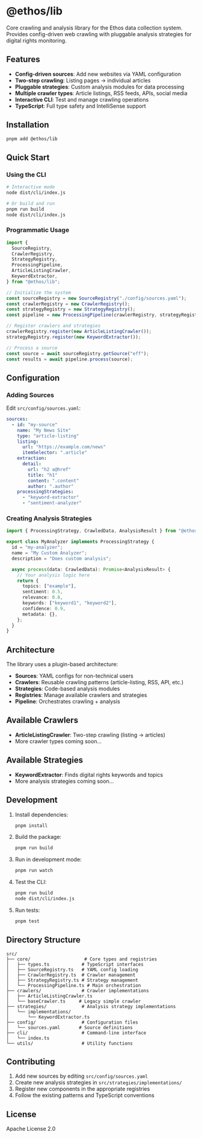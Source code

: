 # @ethos/lib

Core crawling and analysis library for the Ethos data collection system. Provides config-driven web crawling with pluggable analysis strategies for digital rights monitoring.

## Features

- **Config-driven sources**: Add new websites via YAML configuration
- **Two-step crawling**: Listing pages → individual articles
- **Pluggable strategies**: Custom analysis modules for data processing
- **Multiple crawler types**: Article listings, RSS feeds, APIs, social media
- **Interactive CLI**: Test and manage crawling operations
- **TypeScript**: Full type safety and IntelliSense support

## Installation

```bash
pnpm add @ethos/lib
```

## Quick Start

### Using the CLI

```bash
# Interactive mode
node dist/cli/index.js

# Or build and run
pnpm run build
node dist/cli/index.js
```

### Programmatic Usage

```typescript
import {
  SourceRegistry,
  CrawlerRegistry,
  StrategyRegistry,
  ProcessingPipeline,
  ArticleListingCrawler,
  KeywordExtractor,
} from "@ethos/lib";

// Initialize the system
const sourceRegistry = new SourceRegistry("./config/sources.yaml");
const crawlerRegistry = new CrawlerRegistry();
const strategyRegistry = new StrategyRegistry();
const pipeline = new ProcessingPipeline(crawlerRegistry, strategyRegistry);

// Register crawlers and strategies
crawlerRegistry.register(new ArticleListingCrawler());
strategyRegistry.register(new KeywordExtractor());

// Process a source
const source = await sourceRegistry.getSource("eff");
const results = await pipeline.process(source);
```

## Configuration

### Adding Sources

Edit `src/config/sources.yaml`:

```yaml
sources:
  - id: "my-source"
    name: "My News Site"
    type: "article-listing"
    listing:
      url: "https://example.com/news"
      itemSelector: ".article"
    extraction:
      detail:
        url: "h2 a@href"
        title: "h1"
        content: ".content"
        author: ".author"
    processingStrategies:
      - "keyword-extractor"
      - "sentiment-analyzer"
```

### Creating Analysis Strategies

```typescript
import { ProcessingStrategy, CrawledData, AnalysisResult } from "@ethos/lib";

export class MyAnalyzer implements ProcessingStrategy {
  id = "my-analyzer";
  name = "My Custom Analyzer";
  description = "Does custom analysis";

  async process(data: CrawledData): Promise<AnalysisResult> {
    // Your analysis logic here
    return {
      topics: ["example"],
      sentiment: 0.5,
      relevance: 0.8,
      keywords: ["keyword1", "keyword2"],
      confidence: 0.9,
      metadata: {},
    };
  }
}
```

## Architecture

The library uses a plugin-based architecture:

- **Sources**: YAML configs for non-technical users
- **Crawlers**: Reusable crawling patterns (article-listing, RSS, API, etc.)
- **Strategies**: Code-based analysis modules
- **Registries**: Manage available crawlers and strategies
- **Pipeline**: Orchestrates crawling + analysis

## Available Crawlers

- **ArticleListingCrawler**: Two-step crawling (listing → articles)
- More crawler types coming soon...

## Available Strategies

- **KeywordExtractor**: Finds digital rights keywords and topics
- More analysis strategies coming soon...

## Development

1. Install dependencies:

   ```bash
   pnpm install
   ```

2. Build the package:

   ```bash
   pnpm run build
   ```

3. Run in development mode:

   ```bash
   pnpm run watch
   ```

4. Test the CLI:

   ```bash
   pnpm run build
   node dist/cli/index.js
   ```

5. Run tests:
   ```bash
   pnpm test
   ```

## Directory Structure

```
src/
├── core/                    # Core types and registries
│   ├── types.ts            # TypeScript interfaces
│   ├── SourceRegistry.ts   # YAML config loading
│   ├── CrawlerRegistry.ts  # Crawler management
│   ├── StrategyRegistry.ts # Strategy management
│   └── ProcessingPipeline.ts # Main orchestration
├── crawlers/               # Crawler implementations
│   ├── ArticleListingCrawler.ts
│   └── baseCrawler.ts     # Legacy simple crawler
├── strategies/             # Analysis strategy implementations
│   └── implementations/
│       └── KeywordExtractor.ts
├── config/                 # Configuration files
│   └── sources.yaml       # Source definitions
├── cli/                    # Command-line interface
│   └── index.ts
└── utils/                  # Utility functions
```

## Contributing

1. Add new sources by editing `src/config/sources.yaml`
2. Create new analysis strategies in `src/strategies/implementations/`
3. Register new components in the appropriate registries
4. Follow the existing patterns and TypeScript conventions

## License

Apache License 2.0
